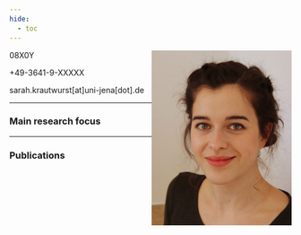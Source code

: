 ```yaml
---
hide:
  - toc
---
```


<img src="/pics/sarah.jpg" width="250" align="right">

08X0Y

+49-3641-9-XXXXX

sarah.krautwurst[at]uni-jena[dot].de

---

### Main research focus

---

### Publications
